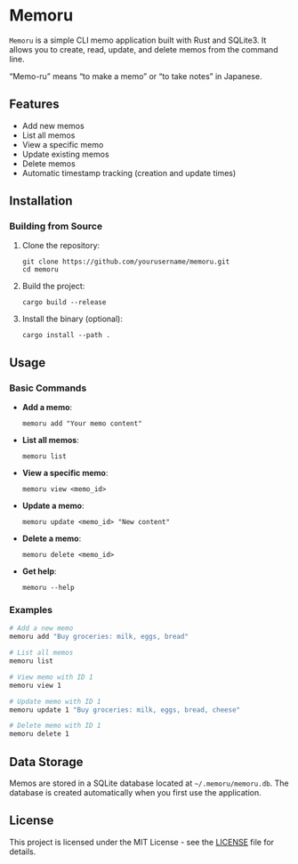 # Memoru

`Memoru` is a simple CLI memo application built with Rust and SQLite3. It allows you to create, read, update, and delete memos from the command line.

“Memo-ru” means “to make a memo” or “to take notes” in Japanese.

## Features

- Add new memos
- List all memos
- View a specific memo
- Update existing memos
- Delete memos
- Automatic timestamp tracking (creation and update times)

## Installation

### Building from Source

1. Clone the repository:
   ```
   git clone https://github.com/yourusername/memoru.git
   cd memoru
   ```

2. Build the project:
   ```
   cargo build --release
   ```

3. Install the binary (optional):
   ```
   cargo install --path .
   ```

## Usage

### Basic Commands

- **Add a memo**:
  ```
  memoru add "Your memo content"
  ```

- **List all memos**:
  ```
  memoru list
  ```

- **View a specific memo**:
  ```
  memoru view <memo_id>
  ```

- **Update a memo**:
  ```
  memoru update <memo_id> "New content"
  ```

- **Delete a memo**:
  ```
  memoru delete <memo_id>
  ```

- **Get help**:
  ```
  memoru --help
  ```

### Examples

```bash
# Add a new memo
memoru add "Buy groceries: milk, eggs, bread"

# List all memos
memoru list

# View memo with ID 1
memoru view 1

# Update memo with ID 1
memoru update 1 "Buy groceries: milk, eggs, bread, cheese"

# Delete memo with ID 1
memoru delete 1
```

## Data Storage

Memos are stored in a SQLite database located at `~/.memoru/memoru.db`. The database is created automatically when you first use the application.

## License

This project is licensed under the MIT License - see the [LICENSE](LICENSE) file for details.
